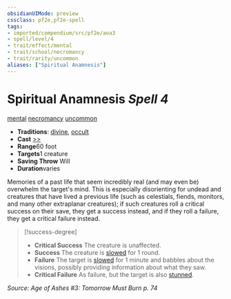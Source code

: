 ```yaml
---
obsidianUIMode: preview
cssclass: pf2e,pf2e-spell
tags:
- imported/compendium/src/pf2e/aoa3
- spell/level/4
- trait/effect/mental
- trait/school/necromancy
- trait/rarity/uncommon
aliases: ["Spiritual Anamnesis"]
---
```

# Spiritual Anamnesis *Spell 4*   
[mental](mental.md)  [necromancy](necromancy.md)  [uncommon](uncommon.md)  

- **Traditions**: [divine](divine.md), [occult](occult.md)
- **Cast** [>>](chapter-9-playing-the-game.md#Actions "Two-Action") 
- **Range**60 foot
- **Targets**1 creature
- **Saving Throw** Will
- **Duration**varies

Memories of a past life that seem incredibly real (and may even be) overwhelm the target's mind. This is especially disorienting for undead and creatures that have lived a previous life (such as celestials, fiends, monitors, and many other extraplanar creatures); if such creatures roll a critical success on their save, they get a success instead, and if they roll a failure, they get a critical failure instead.

> [!success-degree] 
> - **Critical Success** The creature is unaffected.
> - **Success** The creature is [slowed](conditions.md#Slowed) for 1 round.
> - **Failure** The target is [slowed](conditions.md#Slowed) for 1 minute and babbles about the visions, possibly providing information about what they saw.
> - **Critical Failure** As failure, but the target is also [stunned](conditions.md#Stunned).

*Source: Age of Ashes #3: Tomorrow Must Burn p. 74*